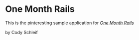 # One Month Rails

This is the pinteresting sample application for
[*One Month Rails*](http://onemonthrails.com)

by Cody Schleif